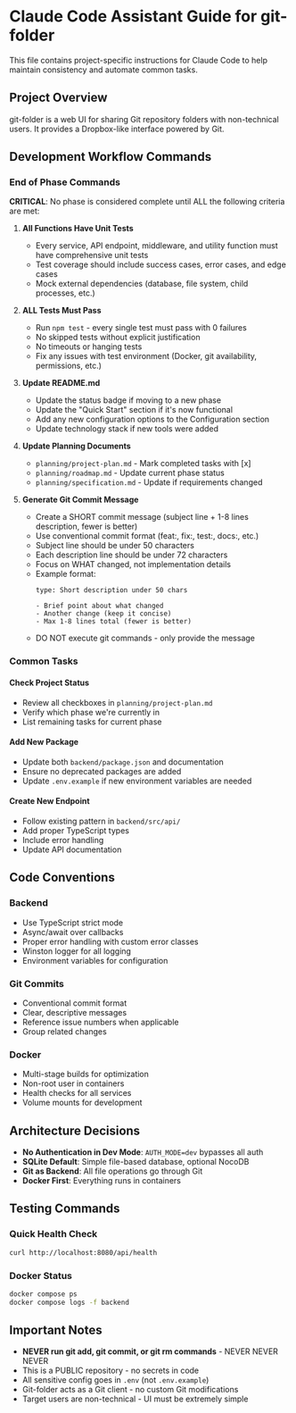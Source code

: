 # Claude Code Assistant Guide for git-folder

This file contains project-specific instructions for Claude Code to help maintain consistency and automate common tasks.

## Project Overview

git-folder is a web UI for sharing Git repository folders with non-technical users. It provides a Dropbox-like interface powered by Git.

## Development Workflow Commands

### End of Phase Commands

**CRITICAL**: No phase is considered complete until ALL the following criteria are met:

1. **All Functions Have Unit Tests**
   - Every service, API endpoint, middleware, and utility function must have comprehensive unit tests
   - Test coverage should include success cases, error cases, and edge cases
   - Mock external dependencies (database, file system, child processes, etc.)

2. **ALL Tests Must Pass**
   - Run `npm test` - every single test must pass with 0 failures
   - No skipped tests without explicit justification
   - No timeouts or hanging tests
   - Fix any issues with test environment (Docker, git availability, permissions, etc.)

3. **Update README.md**
   - Update the status badge if moving to a new phase
   - Update the "Quick Start" section if it's now functional
   - Add any new configuration options to the Configuration section
   - Update technology stack if new tools were added

4. **Update Planning Documents**
   - `planning/project-plan.md` - Mark completed tasks with [x]
   - `planning/roadmap.md` - Update current phase status
   - `planning/specification.md` - Update if requirements changed

5. **Generate Git Commit Message**
   - Create a SHORT commit message (subject line + 1-8 lines description, fewer is better)
   - Use conventional commit format (feat:, fix:, test:, docs:, etc.)
   - Subject line should be under 50 characters
   - Each description line should be under 72 characters
   - Focus on WHAT changed, not implementation details
   - Example format:
     ```
     type: Short description under 50 chars
     
     - Brief point about what changed
     - Another change (keep it concise)
     - Max 1-8 lines total (fewer is better)
     ```
   - DO NOT execute git commands - only provide the message

### Common Tasks

#### Check Project Status
- Review all checkboxes in `planning/project-plan.md`
- Verify which phase we're currently in
- List remaining tasks for current phase

#### Add New Package
- Update both `backend/package.json` and documentation
- Ensure no deprecated packages are added
- Update `.env.example` if new environment variables are needed

#### Create New Endpoint
- Follow existing pattern in `backend/src/api/`
- Add proper TypeScript types
- Include error handling
- Update API documentation

## Code Conventions

### Backend
- Use TypeScript strict mode
- Async/await over callbacks
- Proper error handling with custom error classes
- Winston logger for all logging
- Environment variables for configuration

### Git Commits
- Conventional commit format
- Clear, descriptive messages
- Reference issue numbers when applicable
- Group related changes

### Docker
- Multi-stage builds for optimization
- Non-root user in containers
- Health checks for all services
- Volume mounts for development

## Architecture Decisions

- **No Authentication in Dev Mode**: `AUTH_MODE=dev` bypasses all auth
- **SQLite Default**: Simple file-based database, optional NocoDB
- **Git as Backend**: All file operations go through Git
- **Docker First**: Everything runs in containers

## Testing Commands

### Quick Health Check
```bash
curl http://localhost:8080/api/health
```

### Docker Status
```bash
docker compose ps
docker compose logs -f backend
```

## Important Notes

- **NEVER run git add, git commit, or git rm commands** - NEVER NEVER NEVER
- This is a PUBLIC repository - no secrets in code
- All sensitive config goes in `.env` (not `.env.example`)
- Git-folder acts as a Git client - no custom Git modifications
- Target users are non-technical - UI must be extremely simple